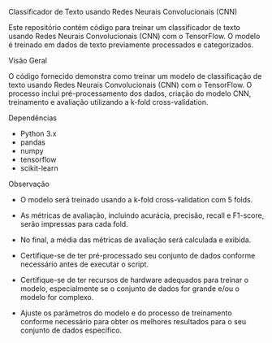 Classificador de Texto usando Redes Neurais Convolucionais (CNN)

Este repositório contém código para treinar um classificador de texto usando Redes Neurais Convolucionais (CNN) com o TensorFlow. O modelo é treinado em dados de texto previamente processados e categorizados.

Visão Geral

O código fornecido demonstra como treinar um modelo de classificação de texto usando Redes Neurais Convolucionais (CNN) com o TensorFlow. O processo inclui pré-processamento dos dados, criação do modelo CNN, treinamento e avaliação utilizando a k-fold cross-validation.

Dependências

- Python 3.x
- pandas
- numpy
- tensorflow
- scikit-learn

Observação

- O modelo será treinado usando a k-fold cross-validation com 5 folds.

- As métricas de avaliação, incluindo acurácia, precisão, recall e F1-score, serão impressas para cada fold.

- No final, a média das métricas de avaliação será calculada e exibida.

- Certifique-se de ter pré-processado seu conjunto de dados conforme necessário antes de executar o script.

- Certifique-se de ter recursos de hardware adequados para treinar o modelo, especialmente se o conjunto de dados for grande e/ou o modelo for complexo.

- Ajuste os parâmetros do modelo e do processo de treinamento conforme necessário para obter os melhores resultados para o seu conjunto de dados específico.






